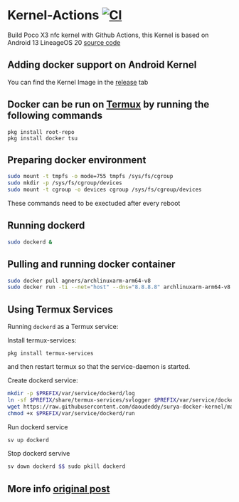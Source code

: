 # Kernel-Actions [![CI](https://github.com/daoudeddy/Kernel-Actions/actions/workflows/build.yml/badge.svg)]() 

Build Poco X3 nfc kernel with Github Actions, this Kernel is based on Android 13 LineageOS 20 [source code](https://github.com/LineageOS/android_kernel_xiaomi_surya)

## Adding docker support on Android Kernel
You can find the Kernel Image in the [release](https://github.com/daoudeddy/Kernel-Actions/releases) tab

## Docker can be run on [Termux](https://github.com/termux/termux-app) by running the following commands

```shellscript
pkg install root-repo
pkg install docker tsu
```
## Preparing docker environment

```bash
sudo mount -t tmpfs -o mode=755 tmpfs /sys/fs/cgroup
sudo mkdir -p /sys/fs/cgroup/devices
sudo mount -t cgroup -o devices cgroup /sys/fs/cgroup/devices
```
These commands need to be exectuded after every reboot

## Running dockerd

```bash
sudo dockerd &
```

## Pulling and running docker container

```bash
sudo docker pull agners/archlinuxarm-arm64-v8
sudo docker run -ti --net="host" --dns="8.8.8.8" archlinuxarm-arm64-v8
```

## Using Termux Services

Running `dockerd` as a Termux service:

Install termux-services:

`pkg install termux-services`

and then restart termux so that the service-daemon is started.

Create dockerd service:

```bash
mkdir -p $PREFIX/var/service/dockerd/log
ln -sf $PREFIX/share/termux-services/svlogger $PREFIX/var/service/dockerd/log/run
wget https://raw.githubusercontent.com/daoudeddy/surya-docker-kernel/main/run -O $PREFIX/var/service/dockerd/run
chmod +x $PREFIX/var/service/dockerd/run
```

Run dockerd service
```bash 
sv up dockerd
```

Stop dockerd servive
```bash
sv down dockerd $$ sudo pkill dockerd
```

## More info [original post](https://gist.github.com/FreddieOliveira/efe850df7ff3951cb62d74bd770dce27)
